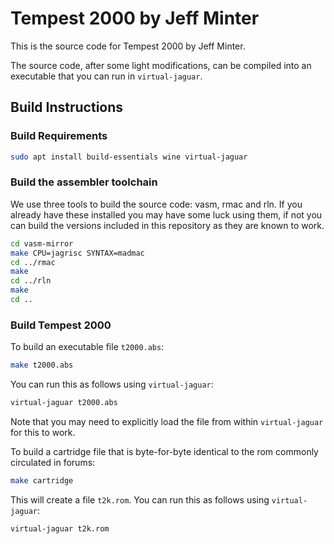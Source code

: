 # Tempest 2000 by Jeff Minter

This is the source code for Tempest 2000 by Jeff Minter.

The source code, after some light modifications, can be compiled into an executable that you can run
in `virtual-jaguar`.


## Build Instructions

### Build Requirements
```sh
sudo apt install build-essentials wine virtual-jaguar
```

### Build the assembler toolchain
We use three tools to build the source code: vasm, rmac and rln. If you already have these installed you may have some
luck using them, if not you can build the versions included in this repository as they are known to work. 

```sh
cd vasm-mirror
make CPU=jagrisc SYNTAX=madmac
cd ../rmac
make
cd ../rln
make 
cd ..
```

### Build Tempest 2000

To build an executable file `t2000.abs`:
```sh
make t2000.abs
```
You can run this as follows using `virtual-jaguar`:
```sh
virtual-jaguar t2000.abs
```
Note that you may need to explicitly load the file from within `virtual-jaguar` for this to work.

To build a cartridge file that is byte-for-byte identical to the rom commonly circulated in forums:
```sh
make cartridge
```

This will create a file `t2k.rom`. You can run this as follows using `virtual-jaguar`:
```sh
virtual-jaguar t2k.rom
```
